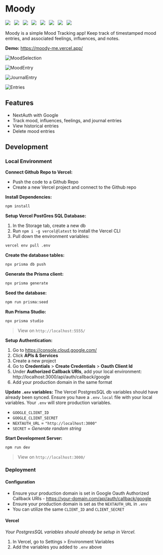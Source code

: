 # Moody

<img src="https://img.shields.io/badge/next%20js-000000?style=for-the-badge&logo=nextdotjs&logoColor=white"> &nbsp; <img src="https://img.shields.io/badge/Prisma-3982CE?style=for-the-badge&logo=Prisma&logoColor=white"> &nbsp; <img src="https://img.shields.io/badge/PostgreSQL-316192?style=for-the-badge&logo=postgresql&logoColor=white"> &nbsp; <img src="https://img.shields.io/badge/Vercel-000000?style=for-the-badge&logo=vercel&logoColor=white"> &nbsp; <img src="https://img.shields.io/badge/Google_Cloud-4285F4?style=for-the-badge&logo=google-cloud&logoColor=white"> &nbsp; <img src="https://img.shields.io/badge/Tailwind_CSS-38B2AC?style=for-the-badge&logo=tailwind-css&logoColor=white"> &nbsp; <img src="https://img.shields.io/badge/daisyUI-1ad1a5?style=for-the-badge&logo=daisyui&logoColor=white"> &nbsp; <img src="https://img.shields.io/badge/Font_Awesome-339AF0?style=for-the-badge&logo=fontawesome&logoColor=white">

Moody is a simple Mood Tracking app! Keep track of timestamped mood entries, and associated feelings, influences, and notes.

**Demo:** https://moody-me.vercel.app/

![MoodSelection](./public/assets/MoodSelection.png)

![MoodEntry](./public/assets/MoodEntry.png)

![JournalEntry](./public/assets/JournalEntry.png)

![Entries](./public/assets/Entries.png)

## Features

- NextAuth with Google
- Track mood, influences, feelings, and journal entries
- View historical entries
- Delete mood entries

## Development

### Local Environment

**Connect Github Repo to Vercel:**

- Push the code to a Github Repo
- Create a new Vercel project and connect to the Github repo

**Install Dependencies:**

```bash
npm install
```

**Setup Vercel PostGres SQL Database:**

1. In the Storage tab, create a new db
2. Run `npm i -g vercel@latest` to install the Vercel CLI
3. Pull down the environment variables:

```bash
vercel env pull .env
```

**Create the database tables:**

```bash
npx prisma db push
```

**Generate the Prisma client:**

```bash
npx prisma generate
```

**Seed the database:**

```bash
npm run prisma:seed
```

**Run Prisma Studio:**

```bash
npx prisma studio
```

> View on `http://localhost:5555/`

**Setup Authentication:**

1. Go to https://console.cloud.google.com/
2. Click **APIs & Services**
3. Create a new project
4. Go to **Credentials** > **Create Credentials** > **Oauth Client Id**
5. Under **Authorized Callback URIs**, add your local environment: http://localhost:3000/api/auth/callback/google
6. Add your production domain in the same format

**Update `.env` variables:**
The Vercel PostgresSQL db variables should have already been synced. Ensure you have a `.env.local` file with your local variables. Your `.env` will store production variables.

- `GOOGLE_CLIENT_ID`
- `GOOGLE_CLIENT_SECRET`
- `NEXTAUTH_URL` = `"http://localhost:3000"`
- `SECRET` = _Generate random string_

**Start Development Server:**

```bash
npm run dev
```

> View on `http://localhost:3000/`

### Deployment

#### Configuration

- Ensure your production domain is set in Google Oauth Authorized Callback URIs - https://your-domain.com/api/auth/callback/google
- Ensure your production domain is set as the `NEXTAUTH_URL` in `.env`
- You can utilize the same `CLIENT_ID` and `CLIENT_SECRET`

#### Vercel

_Your PostgresSQL variables should already be setup in Vercel._

1. In Vercel, go to Settings > Environment Variables
2. Add the variables you added to `.env` above
